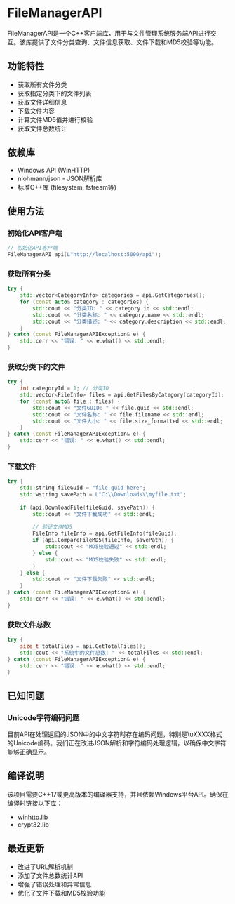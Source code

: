 # FileManagerAPI

FileManagerAPI是一个C++客户端库，用于与文件管理系统服务端API进行交互。该库提供了文件分类查询、文件信息获取、文件下载和MD5校验等功能。

## 功能特性

- 获取所有文件分类
- 获取指定分类下的文件列表
- 获取文件详细信息
- 下载文件内容
- 计算文件MD5值并进行校验
- 获取文件总数统计

## 依赖库

- Windows API (WinHTTP)
- nlohmann/json - JSON解析库
- 标准C++库 (filesystem, fstream等)

## 使用方法

### 初始化API客户端

```cpp
// 初始化API客户端
FileManagerAPI api(L"http://localhost:5000/api");
```

### 获取所有分类

```cpp
try {
    std::vector<CategoryInfo> categories = api.GetCategories();
    for (const auto& category : categories) {
        std::cout << "分类ID: " << category.id << std::endl;
        std::cout << "分类名称: " << category.name << std::endl;
        std::cout << "分类描述: " << category.description << std::endl;
    }
} catch (const FileManagerAPIException& e) {
    std::cerr << "错误: " << e.what() << std::endl;
}
```

### 获取分类下的文件

```cpp
try {
    int categoryId = 1; // 分类ID
    std::vector<FileInfo> files = api.GetFilesByCategory(categoryId);
    for (const auto& file : files) {
        std::cout << "文件GUID: " << file.guid << std::endl;
        std::cout << "文件名称: " << file.filename << std::endl;
        std::cout << "文件大小: " << file.size_formatted << std::endl;
    }
} catch (const FileManagerAPIException& e) {
    std::cerr << "错误: " << e.what() << std::endl;
}
```

### 下载文件

```cpp
try {
    std::string fileGuid = "file-guid-here";
    std::wstring savePath = L"C:\\Downloads\\myfile.txt";
    
    if (api.DownloadFile(fileGuid, savePath)) {
        std::cout << "文件下载成功" << std::endl;
        
        // 验证文件MD5
        FileInfo fileInfo = api.GetFileInfo(fileGuid);
        if (api.CompareFileMD5(fileInfo, savePath)) {
            std::cout << "MD5校验通过" << std::endl;
        } else {
            std::cout << "MD5校验失败" << std::endl;
        }
    } else {
        std::cout << "文件下载失败" << std::endl;
    }
} catch (const FileManagerAPIException& e) {
    std::cerr << "错误: " << e.what() << std::endl;
}
```

### 获取文件总数

```cpp
try {
    size_t totalFiles = api.GetTotalFiles();
    std::cout << "系统中的文件总数: " << totalFiles << std::endl;
} catch (const FileManagerAPIException& e) {
    std::cerr << "错误: " << e.what() << std::endl;
}
```

## 已知问题

### Unicode字符编码问题

目前API在处理返回的JSON中的中文字符时存在编码问题，特别是\uXXXX格式的Unicode编码。我们正在改进JSON解析和字符编码处理逻辑，以确保中文字符能够正确显示。


## 编译说明

该项目需要C++17或更高版本的编译器支持，并且依赖Windows平台API。确保在编译时链接以下库：

- winhttp.lib
- crypt32.lib

## 最近更新

- 改进了URL解析机制
- 添加了文件总数统计API
- 增强了错误处理和异常信息
- 优化了文件下载和MD5校验功能 